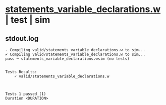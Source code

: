 # [statements_variable_declarations.w](../../../../examples/tests/valid/statements_variable_declarations.w) | test | sim

## stdout.log
```log
- Compiling valid/statements_variable_declarations.w to sim...
✔ Compiling valid/statements_variable_declarations.w to sim...
pass ─ statements_variable_declarations.wsim (no tests)
 

Tests Results:
    ✓ valid/statements_variable_declarations.w



Tests 1 passed (1) 
Duration <DURATION>

```

